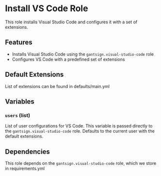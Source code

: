 # Install VS Code Role

This role installs Visual Studio Code and configures it with a set of extensions.

## Features

- Installs Visual Studio Code using the `gantsign.visual-studio-code` role
- Configures VS Code with a predefined set of extensions

## Default Extensions

List of extensions can be found in defaults/main.yml

## Variables

### `users` (list)
List of user configurations for VS Code. This variable is passed directly to the `gantsign.visual-studio-code` role. Defaults to the current user with the default extensions.

## Dependencies

This role depends on the `gantsign.visual-studio-code` role, which we store in requirements.yml